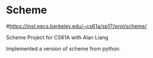 # Scheme
#https://inst.eecs.berkeley.edu/~cs61a/sp17/proj/scheme/

Scheme Project for CS61A with Alan Liang


Implemented a version of scheme from python.
